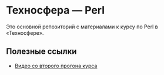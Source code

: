 Техносфера — Perl
=================

Это основной репозиторий с материалами к курсу по Perl в «Техносфере».

Полезные ссылки
---------------

* [Видео со второго прогона курса](https://www.youtube.com/playlist?list=PLwdkqrX_SAj_6pquf6zPFaRgbsnaIGheR)
